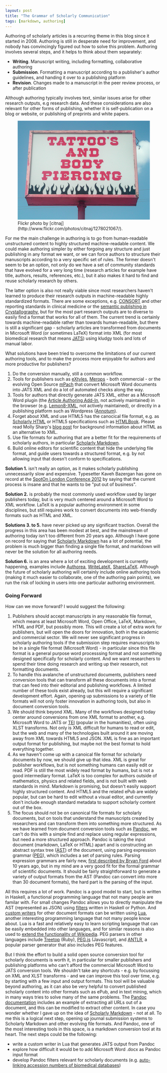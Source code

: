 ```yaml
---
layout: post
title: "The Grammar of Scholarly Communication"
tags: [markdown, authoring]
---
```


Authoring of scholarly articles is a recurring theme in this blog since it started in 2008. Authoring is still in desperate need for improvement, and nobody has convincingly figured out how to solve this problem.<!--more--> Authoring involves several steps, and it helps to think about them separately:

* **Writing**. Manuscript writing, including formatting, collaborative authoring
* **Submission**. Formatting a manuscript according to a publisher's author guidelines, and handing it over to a publishing platform
* **Revision**. Changes made to a manuscript in the peer review process, or after publication

Although authoring typically involves text, similar issues arise for other research outputs, e.g research data. And these considerations are also relevant for other forms of publishing, whether it is self-publication on a blog or website, or publishing of preprints and white papers.

<figure>
  <a href="/images/grammar.jpg" title="" data-fluidbox>
      <img src="/images/grammar.jpg" title="" alt="" />
  </a>
  <figcaption>
    Flickr photo by [citnaj](http://www.flickr.com/photos/citnaj/1278021067/).
  </figcaption>
</figure>

For me the main challenge in authoring is to go from human-readable unstructured content to highly structured machine-readable content. We could make authoring simpler by either forgoing any structure and just publishing in any format we want, or we can force authors to structure their manuscripts according to a very specific set of rules. The former doesn't seem to be an option, not only do we have a set of community standards that have evolved for a very long time (research articles for example have title, authors, results, references, etc.), but it also makes it hard to find and reuse scholarly research by others.

The latter option is also not really viable since most researchers haven't learned to produce their research outputs in machine-readable highly standardized formats. There are some exceptions, e.g. [CONSORT](http://www.consort-statement.org/) and other reporting standards in clinical medicine or the [semantic publishing in Crystallography](http://blogs.ch.cam.ac.uk/pmr/2012/01/23/brian-mcmahon-publishing-semantic-crystallography-every-science-data-publisher-should-watch-this-all-the-way-through/), but for the most part research outputs are to diverse to easily find a format that works for all of them. The current trend is certainly towards machine-readable rather than towards human-readable, but there is still a significant gap - scholarly articles are transformed from documents in Microsoft Word (or sometimes LaTeX) format into XML (for most biomedical research that means [JATS](http://jats.nlm.nih.gov/publishing/)) using kludgy tools and lots of manual labor.

What solutions have been tried to overcome the limitations of our current authoring tools, and to make the process more enjoyable for authors and more productive for publishers?

1. Do the conversion manually, still a common workflow.
2. Tools for publishers such as [eXtyles](http://blogs.plos.org/mfenner/2009/05/01/extyles_interview_with_elizabeth_blake_and_bruce_rosenblum/), [Merops](http://www.shabash.net/merops/) - both commercial - or the evolving Open Source [mPach](http://www.lib.umich.edu/mpach/modules) that convert Microsoft Word documents into JATS XML and do a lot of automated checks along the way.
3. Tools for authors that directly generate JATS XML, either as a Microsoft Word plugin (the [Article Authoring Add-In](http://blogs.nature.com/mfenner/2008/11/07/interview-with-pablo-fernicola), not actively maintained) in the browser (e.g. [Lemon8-XML](http://blogs.plos.org/mfenner/2009/02/27/lemon8_xml_interview_with_mj_suhonos/), not actively maintained), or directly in a publishing platform such as Wordpress ([Annotum](http://annotum.org/)).
4. Forget about XML and use HTML5 has the canocical file format, e.g. as [Scholarly HTML](http://blogs.plos.org/mfenner/2011/03/19/a-very-brief-history-of-scholarly-html/) or HTML5 specifications such as [HTMLBook](https://github.com/oreillymedia/HTMLBook/blob/master/specification.asciidoc). Please read Molly Sharp's [blog post](http://blogs.plos.org/tech/structured-documents-for-science-jats-xml-as-canonical-content-format/) for background information about HTML as an alternative to XML.
5. Use file formats for authoring that are a better fit for the requirements of scholarly authors, in particular [Scholarly Markdown](http://blog.martinfenner.org/2012/12/13/a-call-for-scholarly-markdown/).
6. Build online editors for scientific content that hide the underlying file format, and guide users towards a structured format, e.g. by not allowing input that doesn't conform to specifications.

**Solution 1.** isn't really an option, as it makes scholarly publishing unnecessarily slow and expensive. Typesetter Kaveh Bazergan has gone on record at the [SpotOn London Conference 2012](http://www.nature.com/spoton/2012/11/spoton-london-2012-a-global-conference/) by saying that the current process is insane and that he wants to be "put out of business".

**Solution 2.** is probably the most commonly used workflow used by larger publishers today, but is very much centered around a Microsoft Word to XML workflow. LaTeX is a popular authoring environment in some disciplines, but still requires work to convert documents into web-friendly formats such as HTML and XML.

**Solutions 3. to 5.** have never picked up any significant traction. Overall the progress in this area has been modest at best, and the mainstream of authoring today isn't too different from 20 years ago. Although I have gone on record for saying that [Scholarly Markdown](/tags.html#markdown-ref) has a lot of potential, the problem is much bigger than finding a single file format, and markdown will never be the solution for all authoring needs.

**Solution 6.** is an area where a lot of exciting development is currently happening, examples include [Authorea](https://www.authorea.com/), [WriteLateX](https://www.writelatex.com/), [ShareLaTeX](https://www.sharelatex.com/). Although the future of scholarly authoring will certainly include online authoring tools (making it much easier to collaborate, one of the authoring pain points), we run the risk of locking in users into one particular authoring environment.

### Going Forward

How can we move forward? I would suggest the following:

1. Publishers should accept manuscripts in any reasonable file format, which means at least Microsoft Word, Open Office, LaTeX, Markdown, HTML and PDF, but possibly more. This will create a lot of extra work for publishers, but will open the doors for innovation, both in the academic and commercial sector. We will never see significant progress in scholarly authoring tools if the submission step requires manuscripts to be in a single file format (Microsoft Word) - in particular since this file format is a general purpose word processsing format and not something designed specifically for scholarly content. And we want researchers to spend their time doing research and writing up their research, not formatting documents.
2. To handle this avalanche of unstructured documents, publishers need conversion tools that can transform all these documents into a format that can feed into their editorial and publishing workflows. A limited number of these tools exist already, but this will require a significant development effort. Again, opening up submissions to a variety of file formats will not only foster innovation in authoring tools, but also in document conversion tools.
3. We should think beyond XML. Many of the workflows designed today center around conversions from one XML format to another, e.g. Microsoft Word to JATS or [TEI](http://www.tei-c.org/index.xml) (popular in the humanities), often using XLST transforms. Not only is XML difficult for humans to read or edit, but the web and many of the technologies built around it are moving away from XML towards HTML5 and JSON. XML is fine as an important output format for publishing, but maybe not the best format to hold everything together.
4. As we haven't come up with a canoical file format for scholarly documents by now, we should give up that idea. XML is great for publisher workflows, but is not something humans can easily edit or read. PDF is still the most widely read format by humans, but is not a good intermediary format. LaTeX is too complex for authors outside of mathematics, physics and related fields, and is not built with web standards in mind. Markdown is promising, but doesn't easily support highly structured content. And HTML5 and the related ePub are widely popular, but can be hard to edit without a visual editor, and currently don't include enough standard metadata to support scholarly content out of the box.
5. The focus should not be on canonical file formats for scholarly documents, but on tools that understand the manuscripts created by researchers and can transform them into something more structured. As we have learned from document conversion tools such as [Pandoc](http://johnmacfarlane.net/pandoc/), we can't do this with a simple find and replace using regular expressions, but need a more structured approach. Pandoc is taking the input document (markdown, LaTeX or HTML) apart and is constructing an abstract syntax tree ([AST](http://en.wikipedia.org/wiki/Abstract_syntax_tree)) of the document, using parsing expression grammar ([PEG](http://en.wikipedia.org/wiki/Parsing_expression_grammar)), which includes a set of parsing rules. Parsing expression grammars are fairly new, [first described by Bryan Ford](http://bford.info/pub/lang/peg) about 10 years ago, but in my mind are a very good fit for the formal grammar of scientific documents. It should be fairly straightforward to generate a variety of output formats from the AST (Pandoc can convert into more than 30 document formats), the hard part is the parsing of the input.

All this requires a lot of work. Pandoc is a good model to start, but is written in Haskell, a functional programming language that not many people are familar with. For small changes Pandoc allows you to directly manipulate the AST (represented as JSON) using [filters](http://johnmacfarlane.net/pandoc/scripting.html) written in Haskell or Python. And [custom writers](https://github.com/jgm/pandoc) for other document formats can be written using [Lua](http://www.lua.org/), another interesting programming language that not many people know about. Lua is a fast and relatively easy to learn scripting language that can be easily embedded into other languages, and for similar reasons is also used to [extend the functionality of Wikipedia](http://en.wikipedia.org/wiki/Wikipedia:Lua). PEG parsers in other languages include [Treetop](http://treetop.rubyforge.org/) (Ruby), [PEG.js](http://pegjs.majda.cz/) (Javascript), and [ANTLR](http://www.antlr.org/), a popular parser generator that also includes PEG features.

But I think the effort to build a solid open source conversion tool for scholarly documents is worth it, in particular for smaller publishers and publishing platforms who can't afford the commercial Microsoft Word to JATS conversion tools. We shouldn't take any shortcuts - e.g. by focussing on XML and XLST transforms - and we can improve this tool over time, e.g. by starting with a few input and output formats. This tool will be valuable beyond authoring, as it can also be very helpful to convert published scholarly content into other formats such as ePub, and in text mining, which in many ways tries to solve many of the same problems. The [Pandoc documentation](http://johnmacfarlane.net/pandoc/scripting.html) includes an example of extracting all URLs out of a document, and this can be modified to extract other content. In case you wonder whether I gave up on the idea of [Scholarly Markdown](/tags.html#markdown-ref) - not at all. To me this is a logical next step, opening up journal submission systems to Scholarly Markdown and other evolving file formats. And Pandoc, one of the most interesting tools in this space, is a markdown conversion tool at its heart. The next steps could be the following:

* write a custom writer in Lua that generates JATS output from Pandoc
* explore how difficult it would be to add Microsoft Word .docx as Pandoc input format
* develop Pandoc filters relevant for scholarly documents (e.g. [auto-linking accession numbers of biomedical databases](/2013/07/02/auto-generating-links-to-data-and-resources/))